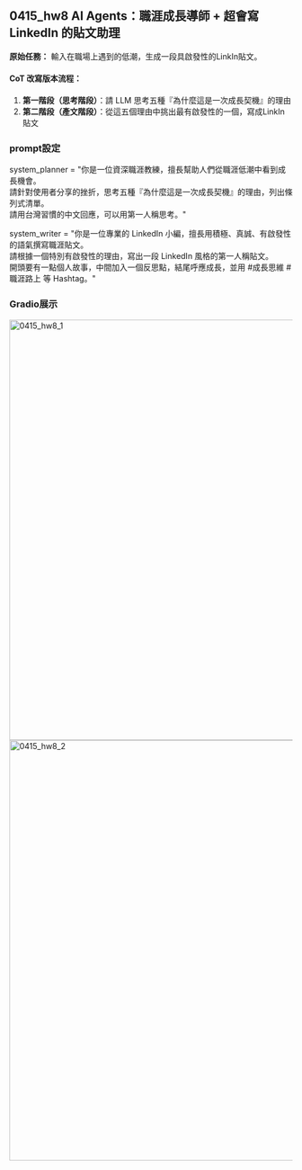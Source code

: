 ## 0415_hw8 AI Agents：職涯成長導師 + 超會寫 LinkedIn 的貼文助理
**原始任務：** 輸入在職場上遇到的低潮，生成一段具啟發性的LinkIn貼文。

#### CoT 改寫版本流程：
1. **第一階段（思考階段）**：請 LLM 思考五種『為什麼這是一次成長契機』的理由
2. **第二階段（產文階段）**：從這五個理由中挑出最有啟發性的一個，寫成LinkIn貼文

### prompt設定
system_planner = "你是一位資深職涯教練，擅長幫助人們從職涯低潮中看到成長機會。  
請針對使用者分享的挫折，思考五種『為什麼這是一次成長契機』的理由，列出條列式清單。  
請用台灣習慣的中文回應，可以用第一人稱思考。"  

system_writer = "你是一位專業的 LinkedIn 小編，擅長用積極、真誠、有啟發性的語氣撰寫職涯貼文。  
請根據一個特別有啟發性的理由，寫出一段 LinkedIn 風格的第一人稱貼文。  
開頭要有一點個人故事，中間加入一個反思點，結尾呼應成長，並用 #成長思維 #職涯路上 等 Hashtag。"  

### Gradio展示
<img width="748" alt="0415_hw8_1" src="https://github.com/user-attachments/assets/4f0e983a-1253-4207-b14d-4fc45a277ed6" />
<img width="748" alt="0415_hw8_2" src="https://github.com/user-attachments/assets/ac177eb4-3977-4d52-8c29-1a8d6bf780c8" />
